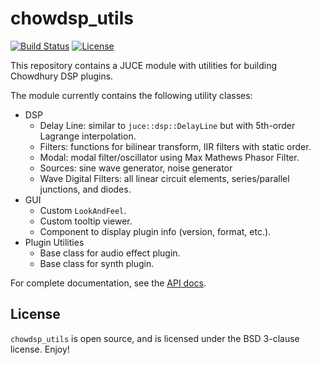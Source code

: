 # chowdsp_utils

[![Build Status](https://travis-ci.com/Chowdhury-DSP/chowdsp_utils.svg?token=Ub9niJrqG1Br1qaaxp7E&branch=master)](https://travis-ci.com/Chowdhury-DSP/chowdsp_utils)
[![License](https://img.shields.io/badge/License-BSD-blue.svg)](https://opensource.org/licenses/BSD-3-Clause)

This repository contains a JUCE module with utilities for building Chowdhury DSP plugins.

The module currently contains the following utility classes:
- DSP
  - Delay Line: similar to `juce::dsp::DelayLine` but with 5th-order Lagrange interpolation.
  - Filters: functions for bilinear transform, IIR filters with static order.
  - Modal: modal filter/oscillator using Max Mathews Phasor Filter.
  - Sources: sine wave generator, noise generator
  - Wave Digital Filters: all linear circuit elements, series/parallel junctions, and diodes.
- GUI
  - Custom `LookAndFeel`.
  - Custom tooltip viewer.
  - Component to display plugin info (version, format, etc.).
- Plugin Utilities
  - Base class for audio effect plugin.
  - Base class for synth plugin.

For complete documentation, see the [API docs](https://ccrma.stanford.edu/~jatin/chowdsp/chowdsp_utils/docs/).

## License

`chowdsp_utils` is open source, and is licensed under the BSD 3-clause license.
Enjoy!
